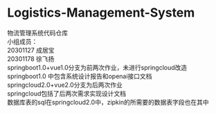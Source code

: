 # Logistics-Management-System
物流管理系统代码仓库  
小组成员：  
20301127 成居宝  
20301178 徐飞扬  
springboot1.0+vue1.0分支为前两次作业，未进行springcloud改造  
springboot1.0 中包含系统设计报告和openai接口文档  
springcloud2.0+vue2.0分支为后两次作业  
springcloud包括了后两次需求实现设计文档  
数据库表的sql在springcloud2.0中，zipkin的所需要的数据表字段也在其中
